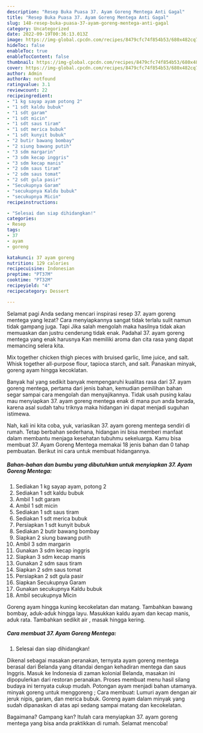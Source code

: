 ```yaml
---
description: "Resep Buka Puasa 37. Ayam Goreng Mentega Anti Gagal"
title: "Resep Buka Puasa 37. Ayam Goreng Mentega Anti Gagal"
slug: 148-resep-buka-puasa-37-ayam-goreng-mentega-anti-gagal
category: Uncategorized
date: 2022-09-19T00:36:13.013Z
image: https://img-global.cpcdn.com/recipes/8479cfc74f854b53/680x482cq70/37-ayam-goreng-mentega-foto-resep-utama.jpg
hideToc: false
enableToc: true
enableTocContent: false
thumbnail: https://img-global.cpcdn.com/recipes/8479cfc74f854b53/680x482cq70/37-ayam-goreng-mentega-foto-resep-utama.jpg
cover: https://img-global.cpcdn.com/recipes/8479cfc74f854b53/680x482cq70/37-ayam-goreng-mentega-foto-resep-utama.jpg
author: Admin
authorAv: notfound
ratingvalue: 3.1
reviewcount: 22
recipeingredient:
- "1 kg sayap ayam potong 2"
- "1 sdt kaldu bubuk"
- "1 sdt garam"
- "1 sdt micin"
- "1 sdt saus tiram"
- "1 sdt merica bubuk"
- "1 sdt kunyit bubuk"
- "2 butir bawang bombay"
- "2 siung bawang putih"
- "3 sdm margarin"
- "3 sdm kecap inggris"
- "3 sdm kecap manis"
- "2 sdm saus tiram"
- "2 sdm saus tomat"
- "2 sdt gula pasir"
- "Secukupnya Garam"
- "secukupnya Kaldu bubuk"
- "secukupnya Micin"
recipeinstructions:

- "Selesai dan siap dihidangkan!"
categories:
- Resep
tags:
- 37
- ayam
- goreng

katakunci: 37 ayam goreng 
nutrition: 129 calories
recipecuisine: Indonesian
preptime: "PT37M"
cooktime: "PT32M"
recipeyield: "4"
recipecategory: Dessert

---
```



Selamat pagi Anda sedang mencari inspirasi resep 37. ayam goreng mentega yang lezat? Cara menyiapkannya sangat tidak terlalu sulit namun tidak gampang juga. Tapi Jika salah mengolah maka hasilnya tidak akan memuaskan dan justru cenderung tidak enak. Padahal 37. ayam goreng mentega yang enak harusnya Kan memiliki aroma dan cita rasa yang dapat memancing selera kita.


Mix together chicken thigh pieces with bruised garlic, lime juice, and salt. Whisk together all-purpose flour, tapioca starch, and salt. Panaskan minyak, goreng ayam hingga kecoklatan.

Banyak hal yang sedikit banyak mempengaruhi kualitas rasa dari 37. ayam goreng mentega, pertama dari jenis bahan, kemudian pemilihan bahan segar sampai cara mengolah dan menyajikannya. Tidak usah pusing kalau mau menyiapkan 37. ayam goreng mentega enak di mana pun anda berada, karena asal sudah tahu triknya maka hidangan ini dapat menjadi suguhan istimewa.


Nah, kali ini kita coba, yuk, variasikan 37. ayam goreng mentega sendiri di rumah. Tetap berbahan sederhana, hidangan ini bisa memberi manfaat dalam membantu menjaga kesehatan tubuhmu sekeluarga. Kamu bisa membuat 37. Ayam Goreng Mentega memakai 18 jenis bahan dan 0 tahap pembuatan. Berikut ini cara untuk membuat hidangannya.

<!--inarticleads1-->

##### Bahan-bahan dan bumbu yang dibutuhkan untuk menyiapkan 37. Ayam Goreng Mentega:

1. Sediakan 1 kg sayap ayam, potong 2
1. Sediakan 1 sdt kaldu bubuk
1. Ambil 1 sdt garam
1. Ambil 1 sdt micin
1. Sediakan 1 sdt saus tiram
1. Sediakan 1 sdt merica bubuk
1. Persiapkan 1 sdt kunyit bubuk
1. Sediakan 2 butir bawang bombay
1. Siapkan 2 siung bawang putih
1. Ambil 3 sdm margarin
1. Gunakan 3 sdm kecap inggris
1. Siapkan 3 sdm kecap manis
1. Gunakan 2 sdm saus tiram
1. Siapkan 2 sdm saus tomat
1. Persiapkan 2 sdt gula pasir
1. Siapkan Secukupnya Garam
1. Gunakan secukupnya Kaldu bubuk
1. Ambil secukupnya Micin


Goreng ayam hingga kuning kecokelatan dan matang. Tambahkan bawang bombay, aduk-aduk hingga layu. Masukkan kaldu ayam dan kecap manis, aduk rata. Tambahkan sedikit air , masak hingga kering. 

<!--inarticleads2-->

##### Cara membuat 37. Ayam Goreng Mentega:


1. Selesai dan siap dihidangkan!

Dikenal sebagai masakan peranakan, ternyata ayam goreng mentega berasal dari Belanda yang ditandai dengan kehadiran mentega dan saus Inggris. Masuk ke Indonesia di zaman kolonial Belanda, masakan ini dipopulerkan dari restoran peranakan. Proses membuat menu hasil silang budaya ini ternyata cukup mudah. Potongan ayam menjadi bahan utamanya. minyak goreng untuk menggoreng ; Cara membuat: Lumuri ayam dengan air jeruk nipis, garam, dan merica bubuk. Goreng ayam dalam minyak yang sudah dipanaskan di atas api sedang sampai matang dan kecokelatan. 

Bagaimana? Gampang kan? Itulah cara menyiapkan 37. ayam goreng mentega yang bisa anda praktikkan di rumah. Selamat mencoba!

